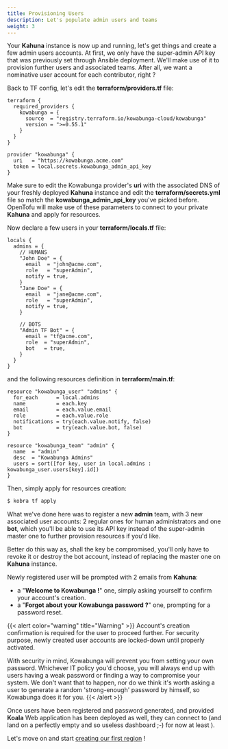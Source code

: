 ```yaml
---
title: Provisioning Users
description: Let's populate admin users and teams
weight: 3
---
```


Your **Kahuna** instance is now up and running, let's get things and create a few admin users accounts. At first, we only have the super-admin API key that was previously set through Ansible deployment. We'll make use of it to provision further users and associated teams. After all, we want a nominative user account for each contributor, right ?

Back to TF config, let's edit the **terraform/providers.tf** file:

```hcl
terraform {
  required_providers {
    kowabunga = {
      source  = "registry.terraform.io/kowabunga-cloud/kowabunga"
      version = ">=0.55.1"
    }
  }
}

provider "kowabunga" {
  uri   = "https://kowabunga.acme.com"
  token = local.secrets.kowabunga_admin_api_key
}
```

Make sure to edit the Kowabunga provider's **uri** with the associated DNS of your freshly deployed **Kahuna** instance and edit the **terraform/secrets.yml** file so match the **kowabunga_admin_api_key** you've picked before. OpenTofu will make use of these parameters to connect to your private **Kahuna** and apply for resources.

Now declare a few users in your **terraform/locals.tf** file:

```hcl
locals {
  admins = {
    // HUMANS
    "John Doe" = {
      email  = "john@acme.com",
      role   = "superAdmin",
      notify = true,
    }
    "Jane Doe" = {
      email  = "jane@acme.com",
      role   = "superAdmin",
      notify = true,
    }

    // BOTS
    "Admin TF Bot" = {
      email = "tf@acme.com",
      role  = "superAdmin",
      bot   = true,
    }
  }
}
```

and the following resources definition in **terraform/main.tf**:

```hcl
resource "kowabunga_user" "admins" {
  for_each      = local.admins
  name          = each.key
  email         = each.value.email
  role          = each.value.role
  notifications = try(each.value.notify, false)
  bot           = try(each.value.bot, false)
}

resource "kowabunga_team" "admin" {
  name  = "admin"
  desc  = "Kowabunga Admins"
  users = sort([for key, user in local.admins : kowabunga_user.users[key].id])
}
```

Then, simply apply for resources creation:

```sh
$ kobra tf apply
```

What we've done here was to register a new **admin** team, with 3 new associated user accounts: 2 regular ones for human administrators and one **bot**, which you'll be able to use its API key instead of the super-admin master one to further provision resources if you'd like.

Better do this way as, shall the key be compromised, you'll only have to revoke it or destroy the bot account, instead of replacing the master one on **Kahuna** instance.

Newly registered user will be prompted with 2 emails from **Kahuna**:

- a "**Welcome to Kowabunga !**" one, simply asking yourself to confirm your account's creation.
- a "**Forgot about your Kowabunga password ?**" one, prompting for a password reset.

{{< alert color="warning" title="Warning" >}}
Account's creation confirmation is required for the user to proceed further. For security purpose, newly created user accounts are locked-down until properly activated.

With security in mind, Kowabunga will prevent you from setting your own password. Whichever IT policy you'd choose, you will always end up with users having a weak password or finding a way to compromise your system. We don't want that to happen, nor do we think it's worth asking a user to generate a random 'strong-enough' password by himself, so Kowabunga does it for you.
{{< /alert >}}

Once users have been registered and password generated, and provided **Koala** Web application has been deployed as well, they can connect to (and land on a perfectly empty and so useless dashboard ;-) for now at least ).

Let's move on and start [creating our first region](/docs/admin-guide/create-region/) !
